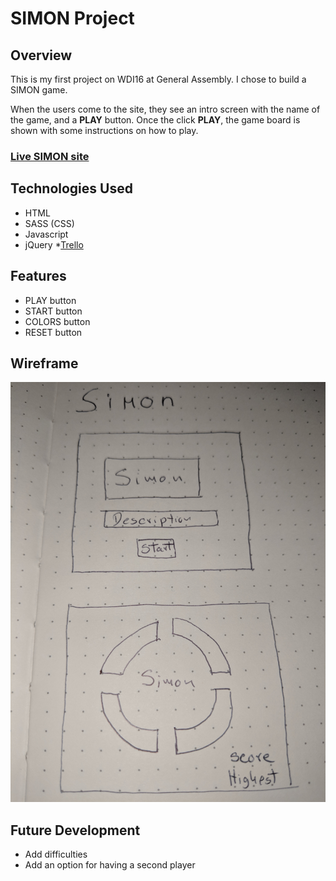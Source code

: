 # SIMON Project

## Overview

This is my first project on WDI16 at General Assembly. I chose to build a SIMON game.

When the users come to the site, they see an intro screen with the name of the game, and a **PLAY** button. Once the click **PLAY**, the game board is shown with some instructions on how to play.

### [Live SIMON site](http://google.com)

## Technologies Used

* HTML
* SASS (CSS)
* Javascript
* jQuery
*[Trello](https://trello.com/b/VgpSnPdU/simon)

## Features

* PLAY button
* START button
* COLORS button
* RESET button

## Wireframe

![Image of the wireframe](https://github.com/Tilingo/SIMON/blob/master/img/wireframeSimon.jpg)

## Future Development

* Add difficulties
* Add an option for having a second player